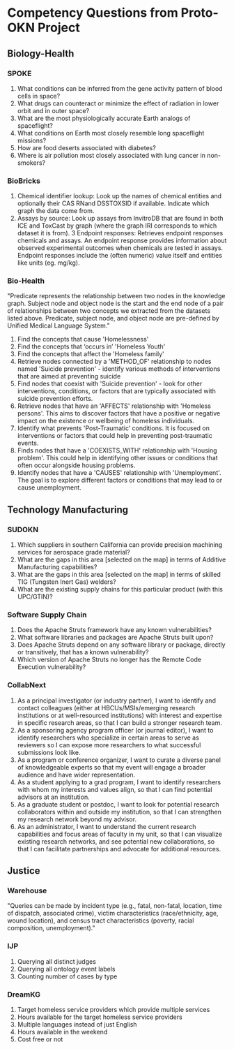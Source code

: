# Competency Questions from Proto-OKN Project
## Biology-Health
### SPOKE
1. What conditions can be inferred from the gene activity pattern of blood cells in space?
2. What drugs can counteract or minimize the effect of radiation in lower orbit and in outer space?
3. What are the most physiologically accurate Earth analogs of spaceflight?
4. What conditions on Earth most closely resemble long spaceflight missions?
5. How are food deserts associated with diabetes?
6. Where is air pollution most closely associated with lung cancer in non-smokers?

### BioBricks
1. Chemical identifier lookup: Look up the names of chemical entities and optionally their CAS RNand DSSTOXSID if available. Indicate which graph the data come from.
2. Assays by source: Look up assays from InvitroDB that are found in both ICE and ToxCast by graph (where the graph IRI corresponds to which dataset it is from).
3 Endpoint responses: Retrieves endpoint responses chemicals and assays. An endpoint response provides information about observed experimental outcomes when chemicals are tested in assays. Endpoint responses include the (often numeric) value itself and entities like units (eg. mg/kg).

### Bio-Health
"Predicate represents the relationship between two nodes in the knowledge graph. Subject node and object node is the start and the end node of a pair of relationships between two concepts we extracted from the datasets listed above. Predicate, subject node, and object node are pre-defined by Unified Medical Language System."
1. Find the concepts that cause 'Homelessness'
2. Find the concepts that ‘occurs in’ 'Homeless Youth'
3. Find the concepts that affect the 'Homeless family'
4. Retrieve nodes connected by a 'METHOD_OF' relationship to nodes named 'Suicide prevention' - identify various methods of interventions that are aimed at preventing suicide
5. Find nodes that coexist with 'Suicide prevention' - look for other interventions, conditions, or factors that are typically associated with suicide prevention efforts.
6. Retrieve nodes that have an 'AFFECTS' relationship with 'Homeless persons'. This aims to discover factors that have a positive or negative impact on the existence or wellbeing of homeless individuals.
7. Identify what prevents 'Post-Traumatic’ conditions. It is focused on interventions or factors that could help in preventing post-traumatic events.
8. Finds nodes that have a 'COEXISTS_WITH' relationship with 'Housing problem'. This could help in identifying other issues or conditions that often occur alongside housing problems.
9. Identify nodes that have a 'CAUSES' relationship with 'Unemployment'. The goal is to explore different factors or conditions that may lead to or cause unemployment.

## Technology Manufacturing
### SUDOKN
1. Which suppliers in southern California can provide precision machining services for aerospace grade material?
2. What are the gaps in this area [selected on the map] in terms of Additive Manufacturing capabilities?
3. What are the gaps in this area [selected on the map] in terms of skilled TIG (Tungsten Inert Gas) welders?
4. What are the existing supply chains for this particular product (with this UPC/GTIN)?

### Software Supply Chain
1. Does the Apache Struts framework have any known vulnerabilities?
2. What software libraries and packages are Apache Struts built upon?
3. Does Apache Struts depend on any software library or package, directly or transitively, that has a known vulnerability?
4. Which version of Apache Struts no longer has the Remote Code Execution vulnerability?

### CollabNext
1. As a principal investigator (or industry partner), I want to identify and contact colleagues (either at HBCUs/MSIs/emerging research institutions or at well-resourced institutions) with interest and expertise in specific research areas, so that I can build a stronger research team.
2. As a sponsoring agency program officer (or journal editor), I want to identify researchers who specialize in certain areas to serve as reviewers so I can expose more researchers to what successful submissions look like.
3. As a program or conference organizer, I want to curate a diverse panel of knowledgeable experts so that my event will engage a broader audience and have wider representation.
4. As a student applying to a grad program, I want to identify researchers with whom my interests and values align, so that I can find potential advisors at an institution.
5. As a graduate student or postdoc, I want to look for potential research collaborators within and outside my institution, so that I can strengthen my research network beyond my advisor.
6. As an administrator, I want to understand the current research capabilities and focus areas of faculty in my unit, so that I can visualize existing research networks, and see potential new collaborations, so that I can facilitate partnerships and advocate for additional resources.

## Justice
### Warehouse
"Queries can be made by incident type (e.g., fatal, non-fatal, location, time of dispatch, associated crime), victim characteristics (race/ethnicity, age, wound location), and census tract characteristics (poverty, racial composition, unemployment)."

### IJP
1. Querying all distinct judges
2. Querying all ontology event labels
3. Counting number of cases by type

### DreamKG
1. Target homeless service providers which provide multiple services
2. Hours available for the target homeless service providers
3. Multiple languages instead of just English
4. Hours available in the weekend
5. Cost free or not
